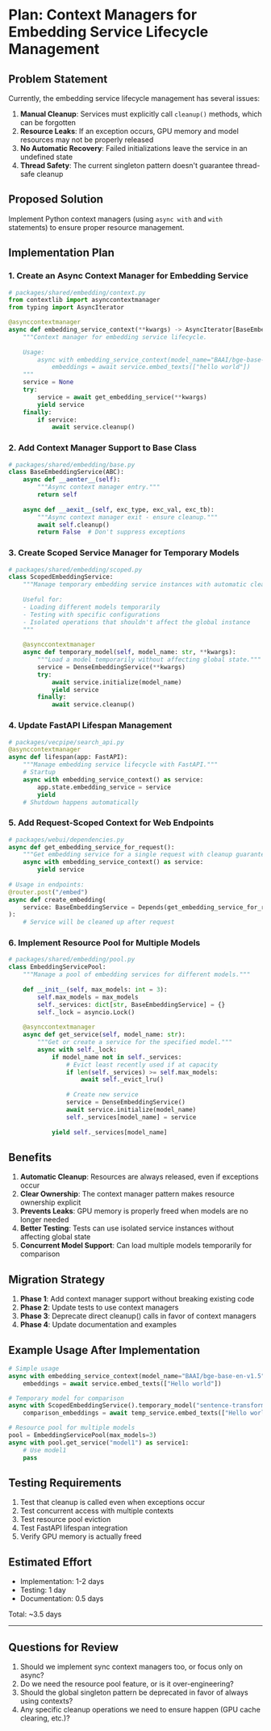# Plan: Context Managers for Embedding Service Lifecycle Management

## Problem Statement

Currently, the embedding service lifecycle management has several issues:

1. **Manual Cleanup**: Services must explicitly call `cleanup()` methods, which can be forgotten
2. **Resource Leaks**: If an exception occurs, GPU memory and model resources may not be properly released
3. **No Automatic Recovery**: Failed initializations leave the service in an undefined state
4. **Thread Safety**: The current singleton pattern doesn't guarantee thread-safe cleanup

## Proposed Solution

Implement Python context managers (using `async with` and `with` statements) to ensure proper resource management.

## Implementation Plan

### 1. Create an Async Context Manager for Embedding Service

```python
# packages/shared/embedding/context.py
from contextlib import asynccontextmanager
from typing import AsyncIterator

@asynccontextmanager
async def embedding_service_context(**kwargs) -> AsyncIterator[BaseEmbeddingService]:
    """Context manager for embedding service lifecycle.
    
    Usage:
        async with embedding_service_context(model_name="BAAI/bge-base-en-v1.5") as service:
            embeddings = await service.embed_texts(["hello world"])
    """
    service = None
    try:
        service = await get_embedding_service(**kwargs)
        yield service
    finally:
        if service:
            await service.cleanup()
```

### 2. Add Context Manager Support to Base Class

```python
# packages/shared/embedding/base.py
class BaseEmbeddingService(ABC):
    async def __aenter__(self):
        """Async context manager entry."""
        return self
    
    async def __aexit__(self, exc_type, exc_val, exc_tb):
        """Async context manager exit - ensure cleanup."""
        await self.cleanup()
        return False  # Don't suppress exceptions
```

### 3. Create Scoped Service Manager for Temporary Models

```python
# packages/shared/embedding/scoped.py
class ScopedEmbeddingService:
    """Manage temporary embedding service instances with automatic cleanup.
    
    Useful for:
    - Loading different models temporarily
    - Testing with specific configurations
    - Isolated operations that shouldn't affect the global instance
    """
    
    @asynccontextmanager
    async def temporary_model(self, model_name: str, **kwargs):
        """Load a model temporarily without affecting global state."""
        service = DenseEmbeddingService(**kwargs)
        try:
            await service.initialize(model_name)
            yield service
        finally:
            await service.cleanup()
```

### 4. Update FastAPI Lifespan Management

```python
# packages/vecpipe/search_api.py
@asynccontextmanager
async def lifespan(app: FastAPI):
    """Manage embedding service lifecycle with FastAPI."""
    # Startup
    async with embedding_service_context() as service:
        app.state.embedding_service = service
        yield
    # Shutdown happens automatically
```

### 5. Add Request-Scoped Context for Web Endpoints

```python
# packages/webui/dependencies.py
async def get_embedding_service_for_request():
    """Get embedding service for a single request with cleanup guarantee."""
    async with embedding_service_context() as service:
        yield service
        
# Usage in endpoints:
@router.post("/embed")
async def create_embedding(
    service: BaseEmbeddingService = Depends(get_embedding_service_for_request)
):
    # Service will be cleaned up after request
```

### 6. Implement Resource Pool for Multiple Models

```python
# packages/shared/embedding/pool.py
class EmbeddingServicePool:
    """Manage a pool of embedding services for different models."""
    
    def __init__(self, max_models: int = 3):
        self.max_models = max_models
        self._services: dict[str, BaseEmbeddingService] = {}
        self._lock = asyncio.Lock()
    
    @asynccontextmanager
    async def get_service(self, model_name: str):
        """Get or create a service for the specified model."""
        async with self._lock:
            if model_name not in self._services:
                # Evict least recently used if at capacity
                if len(self._services) >= self.max_models:
                    await self._evict_lru()
                
                # Create new service
                service = DenseEmbeddingService()
                await service.initialize(model_name)
                self._services[model_name] = service
            
            yield self._services[model_name]
```

## Benefits

1. **Automatic Cleanup**: Resources are always released, even if exceptions occur
2. **Clear Ownership**: The context manager pattern makes resource ownership explicit
3. **Prevents Leaks**: GPU memory is properly freed when models are no longer needed
4. **Better Testing**: Tests can use isolated service instances without affecting global state
5. **Concurrent Model Support**: Can load multiple models temporarily for comparison

## Migration Strategy

1. **Phase 1**: Add context manager support without breaking existing code
2. **Phase 2**: Update tests to use context managers
3. **Phase 3**: Deprecate direct cleanup() calls in favor of context managers
4. **Phase 4**: Update documentation and examples

## Example Usage After Implementation

```python
# Simple usage
async with embedding_service_context(model_name="BAAI/bge-base-en-v1.5") as service:
    embeddings = await service.embed_texts(["Hello world"])

# Temporary model for comparison
async with ScopedEmbeddingService().temporary_model("sentence-transformers/all-MiniLM-L6-v2") as temp_service:
    comparison_embeddings = await temp_service.embed_texts(["Hello world"])

# Resource pool for multiple models
pool = EmbeddingServicePool(max_models=3)
async with pool.get_service("model1") as service1:
    # Use model1
    pass
```

## Testing Requirements

1. Test that cleanup is called even when exceptions occur
2. Test concurrent access with multiple contexts
3. Test resource pool eviction
4. Test FastAPI lifespan integration
5. Verify GPU memory is actually freed

## Estimated Effort

- Implementation: 1-2 days
- Testing: 1 day
- Documentation: 0.5 days

Total: ~3.5 days

---

## Questions for Review

1. Should we implement sync context managers too, or focus only on async?
2. Do we need the resource pool feature, or is it over-engineering?
3. Should the global singleton pattern be deprecated in favor of always using contexts?
4. Any specific cleanup operations we need to ensure happen (GPU cache clearing, etc.)?